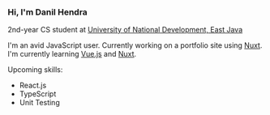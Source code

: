 ### Hi, I'm Danil Hendra
2nd-year CS student at [University of National Development, East Java](https://upnjatim.ac.id)

I'm an avid JavaScript user. Currently working on a portfolio site using [Nuxt](https://nuxtjs.org).<br>
I'm currently learning [Vue.js](https://vuejs.org) and [Nuxt](https://nuxtjs.org).

Upcoming skills:
- React.js
- TypeScript
- Unit Testing


<!--
**danilhendras/danilhendras** is a ✨ _special_ ✨ repository because its `README.md` (this file) appears on your GitHub profile.

Here are some ideas to get you started:

- 🔭 I’m currently working on ...
- 🌱 I’m currently learning ...
- 👯 I’m looking to collaborate on ...
- 🤔 I’m looking for help with ...
- 💬 Ask me about ...
- 📫 How to reach me: ...
- 😄 Pronouns: ...
- ⚡ Fun fact: ...
-->
